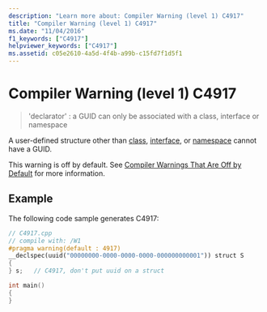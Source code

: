 ```yaml
---
description: "Learn more about: Compiler Warning (level 1) C4917"
title: "Compiler Warning (level 1) C4917"
ms.date: "11/04/2016"
f1_keywords: ["C4917"]
helpviewer_keywords: ["C4917"]
ms.assetid: c05e2610-4a5d-4f4b-a99b-c15fd7f1d5f1
---
```

# Compiler Warning (level 1) C4917

> 'declarator' : a GUID can only be associated with a class, interface or namespace

A user-defined structure other than [class](../../cpp/class-cpp.md), [interface](../../cpp/interface.md), or [namespace](../../cpp/namespaces-cpp.md) cannot have a GUID.

This warning is off by default. See [Compiler Warnings That Are Off by Default](../../preprocessor/compiler-warnings-that-are-off-by-default.md) for more information.

## Example

The following code sample generates C4917:

```cpp
// C4917.cpp
// compile with: /W1
#pragma warning(default : 4917)
__declspec(uuid("00000000-0000-0000-0000-000000000001")) struct S
{
} s;   // C4917, don't put uuid on a struct

int main()
{
}
```
